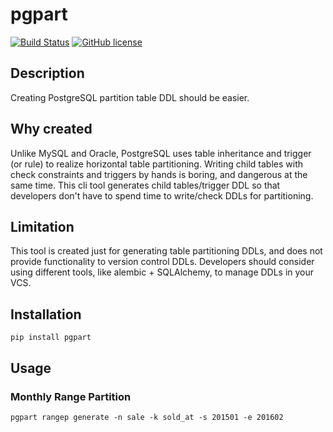 # pgpart

[![Build Status](https://travis-ci.org/achiku/pgpart.svg?branch=master)](https://travis-ci.org/achiku/pgpart)
[![GitHub license](https://img.shields.io/badge/license-MIT-blue.svg)](https://raw.githubusercontent.com/achiku/pgpart/master/LICENSE)

## Description

Creating PostgreSQL partition table DDL should be easier.


## Why created

Unlike MySQL and Oracle, PostgreSQL uses table inheritance and trigger (or rule) to realize horizontal table partitioning. Writing child tables with check constraints and triggers by hands is boring, and dangerous at the same time. This cli tool generates child tables/trigger DDL so that developers don't have to spend time to write/check DDLs for partitioning.


## Limitation

This tool is created just for generating table partitioning DDLs, and does not provide functionality to version control DDLs. Developers should consider using different tools, like alembic + SQLAlchemy, to manage DDLs in your VCS.


## Installation

```
pip install pgpart
```

## Usage

### Monthly Range Partition

```
pgpart rangep generate -n sale -k sold_at -s 201501 -e 201602
```
